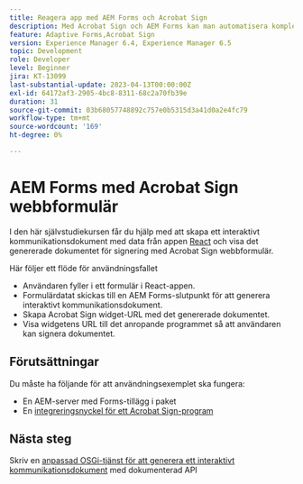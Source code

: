 ```yaml
---
title: Reagera app med AEM Forms och Acrobat Sign
description: Med Acrobat Sign och AEM Forms kan man automatisera komplexa transaktioner och inkludera juridiskt bindande e-signaturer som en del av en smidig digital upplevelse.
feature: Adaptive Forms,Acrobat Sign
version: Experience Manager 6.4, Experience Manager 6.5
topic: Development
role: Developer
level: Beginner
jira: KT-13099
last-substantial-update: 2023-04-13T00:00:00Z
exl-id: 64172af3-2905-4bc8-8311-68c2a70fb39e
duration: 31
source-git-commit: 03b68057748892c757e0b5315d3a41d0a2e4fc79
workflow-type: tm+mt
source-wordcount: '169'
ht-degree: 0%

---
```


# AEM Forms med Acrobat Sign webbformulär


I den här självstudiekursen får du hjälp med att skapa ett interaktivt kommunikationsdokument med data från appen [React](https://react.dev/) och visa det genererade dokumentet för signering med Acrobat Sign webbformulär.

Här följer ett flöde för användningsfallet

* Användaren fyller i ett formulär i React-appen.
* Formulärdatat skickas till en AEM Forms-slutpunkt för att generera interaktivt kommunikationsdokument.
* Skapa Acrobat Sign widget-URL med det genererade dokumentet.
* Visa widgetens URL till det anropande programmet så att användaren kan signera dokumentet.

## Förutsättningar

Du måste ha följande för att användningsexemplet ska fungera:

* En AEM-server med Forms-tillägg i paket
* En [integreringsnyckel för ett Acrobat Sign-program](https://helpx.adobe.com/se/sign/kb/how-to-create-an-integration-key.html)

## Nästa steg

Skriv en [anpassad OSGi-tjänst för att generera ett interaktivt kommunikationsdokument](./create-ic-document.md) med dokumenterad API
